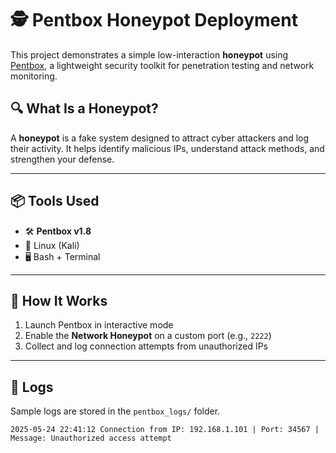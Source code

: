 # 🕵️ Pentbox Honeypot Deployment

This project demonstrates a simple low-interaction **honeypot** using [Pentbox](https://github.com/technicaldada/pentbox), a lightweight security toolkit for penetration testing and network monitoring.

## 🔍 What Is a Honeypot?

A **honeypot** is a fake system designed to attract cyber attackers and log their activity. It helps identify malicious IPs, understand attack methods, and strengthen your defense.

---

## 📦 Tools Used

- 🛠️ **Pentbox v1.8**
- 🐧 Linux (Kali)
- 🖥️ Bash + Terminal

---

## 🚀 How It Works

1. Launch Pentbox in interactive mode
2. Enable the **Network Honeypot** on a custom port (e.g., `2222`)
3. Collect and log connection attempts from unauthorized IPs

---

## 📂 Logs

Sample logs are stored in the `pentbox_logs/` folder.

```log
2025-05-24 22:41:12 Connection from IP: 192.168.1.101 | Port: 34567 | Message: Unauthorized access attempt

